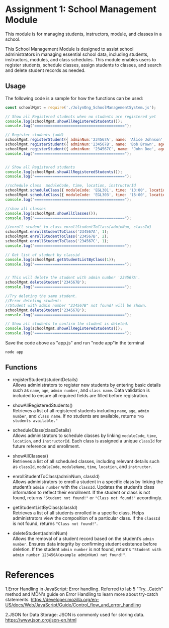 # Assignment 1: School Management Module

This module is for managing students, instructors, module, and classes in a school.

This School Management Module is designed to assist school administrators in managing essential school data, including students, instructors, modules, and class schedules. This module enables users to register students, schedule classes, assign students to classes, and search and delete student records as needed.


## Usage

The following code is a sample for how the functions can be used:
```javascript
const schoolMgmt = require('./JolynOng_SchoolManagementSystem.js');

// Show all Registered students when no students are registered yet
console.log(schoolMgmt.showAllRegisteredStudents());
console.log("========================================");

// Register students (add)
schoolMgmt.registerStudent({ adminNum:'234567A', name: 'Alice Johnson', age: 21, className: '' });
schoolMgmt.registerStudent({ adminNum:'234567B', name: 'Bob Brown', age: 22, className: '' });
schoolMgmt.registerStudent({ adminNum: '234567C', name: 'John Doe', age: 20, className: 'Web API Development' });
console.log("========================================");


// Show all Registered students 
console.log(schoolMgmt.showAllRegisteredStudents());
console.log("========================================");

//schedule class  moduleCode, time, location, instructorId
schoolMgmt.scheduleClass({ moduleCode: 'EGL301', time: '13:00', location: 'S.532', instructorId:2});
schoolMgmt.scheduleClass({ moduleCode: 'EGL303', time: '15:00', location: 'S.532', instructorId:3});
console.log("========================================");

//show all classes
console.log(schoolMgmt.showAllClasses());
console.log("========================================");

//enroll student to class enrollStudentToClass(adminNum, classId)
schoolMgmt.enrollStudentToClass('234567A', 1);
schoolMgmt.enrollStudentToClass('234567B', 2);
schoolMgmt.enrollStudentToClass('234567C', 1);
console.log("========================================");

// Get list of student by classid
console.log(schoolMgmt.getStudentListByClass(1));
console.log("========================================");


// This will delete the student with admin number '234567A'.
schoolMgmt.deleteStudent('234567B');  
console.log("========================================");

//Try deleting the same student. 
//Error deleting student: 
//Student with admin number "234567B" not found! will be shown.
schoolMgmt.deleteStudent('234567B');  
console.log("========================================");

// Show all students to confirm the student is deleted.
console.log(schoolMgmt.showAllRegisteredStudents());
console.log("========================================");
```
Save the code above as "app.js" and run "node app"in the terminal
```
node app
```

## Functions

- registerStudent(studentDetails)  
  Allows administrators to register new students by entering basic details such as `name`, `age`, `admin number`, and `class name`. Data validation is included to ensure all required fields are filled before registration.

- showAllRegisteredStudents()  
  Retrieves a list of all registered students including `name`, `age`, `admin number`, and `class name`. If no students are available, returns `"No students available."`

- scheduleClass(classDetails)  
  Allows administrators to schedule classes by linking `moduleCode`, `time`, `location`, and `instructorId`. Each class is assigned a unique `classId` for future reference and enrollment.

- showAllClasses()  
  Retrieves a list of all scheduled classes, including relevant details such as `classId`, `moduleCode`, `moduleName`, `time`, `location`, and `instructor`.

- enrollStudentToClass(adminNum, classId)  
  Allows administrators to enroll a student in a specific class by linking the student’s `admin number` with the `classId`. Updates the student’s class information to reflect their enrollment. If the student or class is not found, returns `"Student not found!"` or `"Class not found!"` accordingly.

- getStudentListByClass(classId)  
  Retrieves a list of all students enrolled in a specific class. Helps administrators view the composition of a particular class. If the `classId` is not found, returns `"Class not found!"`.

- deleteStudent(adminNum)  
  Allows the removal of a student record based on the student’s `admin number`. Ensures data integrity by confirming student existence before deletion. If the student `admin number` is not found, returns `"Student with admin number 123456A(example adminNum) not found!"`.

# References
1.Error Handling in JavaScript:
  Error handling. Referred to lab 5 "Try...Catch" method and  MDN's guide on Error Handling to learn more about try-catch statements.
  https://developer.mozilla.org/en-US/docs/Web/JavaScript/Guide/Control_flow_and_error_handling

2.JSON for Data Storage: 
  JSON is commonly used for storing data. 
  https://www.json.org/json-en.html